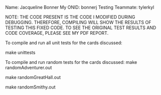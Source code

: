 Name:  Jacqueline Bonner
My ONID:  bonnerj
Testing Teammate: tylerkyl

NOTE:  THE CODE PRESENT IS THE CODE I MODIFIED DURING 
DEBUGGING.  THEREFORE, COMPILING WILL SHOW THE RESULTS OF TESTING THIS
FIXED CODE.  TO SEE THE ORIGINAL TEST RESULTS AND CODE
COVERAGE, PLEASE SEE MY PDF REPORT.

To compile and run all unit tests for the cards discussed:

make unittests

To compile and run random tests for the cards discussed:
make randomAdventurer.out

make randomGreatHall.out

make randomSmithy.out
